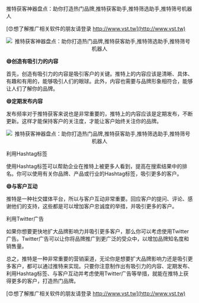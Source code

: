 推特获客神器盘点：助你打造热门品牌,推特获客助手,推特筛选助手,推特筛号机器人

[😍想了解推广相关软件的朋友请登录 http://www.vst.tw](http://www.vst.tw)

 <center><img src="https://vst.tw/MP4/tuiguang/png/3.png" alt="推特获客神器盘点：助你打造热门品牌,推特获客助手,推特筛选助手,推特筛号机器人"></center>

**😄创造有吸引力的内容**

首先，创造有吸引力的内容是吸引客户的关键。推特上的内容应该是清晰、具体、有趣和有用的，能够吸引人们的眼球。此外，内容也需要与品牌形象相符合，能够让人们了解你的品牌。

**😄定期发布内容**

发布频率对于推特获客来说也是非常重要的，推特上的内容应该是定期发布，不断更新。这样才能保持客户的关注度，才能让客户始终关注你的品牌。

 <center><img src="https://vst.tw/MP4/tuiguang/png/3.png" alt="推特获客神器盘点：助你打造热门品牌,推特获客助手,推特筛选助手,推特筛号机器人"></center>

利用Hashtag标签

使用Hashtag标签可以帮助企业在推特上被更多人看到，提高在搜索结果中的排名。你可以使用有关你品牌、产品或行业的Hashtag标签，吸引更多的客户。

**😄与客户互动**

推特是一种社交媒体平台，所以与客户互动非常重要。回应客户的提问、评论、感谢他们的支持，这些都是可以增加客户忠诚度的举措，并吸引更多的客户。

利用Twitter广告

如果你想要更快地扩大品牌影响力并吸引更多客户，那么你可以考虑使用Twitter广告。Twitter广告可以让你将品牌推广到更广泛的受众中，以增加品牌知名度和销售量。

总之，推特是一种非常重要的营销渠道，无论你是想要扩大品牌影响力还是吸引更多客户，都可以通过推特来实现。只要你注意制作出有吸引力的内容、定期发布、利用Hashtag标签、与客户互动并考虑使用Twitter广告等举措，就能在推特上获得更多的客户，打造热门品牌。

[😍想了解推广相关软件的朋友请登录 http://www.vst.tw](http://www.vst.tw)



